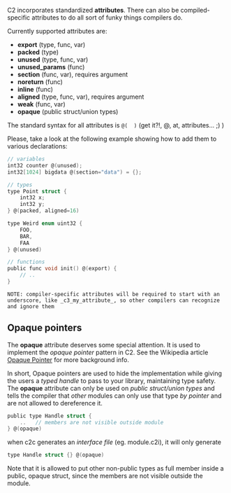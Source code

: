 
C2 incorporates standardized __attributes__. There can also be compiled-specific attributes
to do all sort of funky things compilers do.

Currently supported attributes are:

* __export__ (type, func, var)
* __packed__ (type)
* __unused__ (type, func, var)
* __unused_params__ (func)
* __section__ (func, var), requires argument
* __noreturn__ (func)
* __inline__ (func)
* __aligned__ (type, func, var), requires argument
* __weak__ (func, var)
* __opaque__ (public struct/union types)

The standard syntax for all attributes is `@(  )`  (get it?!, @, at, attributes... ;) )

Please, take a look at the following example showing how to add them to various declarations:

```c
// variables
int32 counter @(unused);
int32[1024] bigdata @(section="data") = {};

// types
type Point struct {
    int32 x;
    int32 y;
} @(packed, aligned=16)

type Weird enum uint32 {
    FOO,
    BAR,
    FAA
} @(unused)

// functions
public func void init() @(export) {
    // ..
}
```

`NOTE: compiler-specific attributes will be required to start with an underscore,
like _c3_my_attribute_, so other compilers can recognize and ignore them`

## Opaque pointers

The __opaque__ attribute deserves some special attention. It is used to implement
the *opaque pointer* pattern in C2. See the Wikipedia article
[Opaque Pointer](https://en.wikipedia.org/wiki/Opaque_pointer) for more background info.

In short, Opaque pointers are used to hide the implementation while giving the users
a *typed handle* to
pass to your library, maintaining type safety. The __opaque__ attribute can only
be used on *public struct/union types* and tells the compiler that *other*
modules can only use that type *by pointer* and are not allowed to dereference it.

```c
public type Handle struct {
    ..   // members are not visible outside module
} @(opaque)
```

when c2c generates an *interface file* (eg. module.c2i), it will only generate
```c
type Handle struct {} @(opaque)
```

Note that it is allowed to put other non-public types as full member inside
a public, opaque struct, since the members are not visible outside the module.


